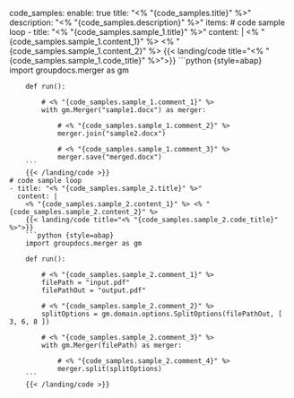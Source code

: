 code_samples:
  enable: true
  title: "<% "{code_samples.title}" %>"
  description: "<% "{code_samples.description}" %>"
  items:
    # code sample loop
    - title: "<% "{code_samples.sample_1.title}" %>"
      content: |
        <% "{code_samples.sample_1.content_1}" %> <% "{code_samples.sample_1.content_2}" %>
        {{< landing/code title="<% "{code_samples.sample_1.code_title}" %>">}}
        ```python {style=abap}   
        import groupdocs.merger as gm

        def run():

            # <% "{code_samples.sample_1.comment_1}" %>
            with gm.Merger("sample1.docx") as merger:

                # <% "{code_samples.sample_1.comment_2}" %>
                merger.join("sample2.docx")

                # <% "{code_samples.sample_1.comment_3}" %>
                merger.save("merged.docx")
        ```
        {{< /landing/code >}}
    # code sample loop
    - title: "<% "{code_samples.sample_2.title}" %>"
      content: |
        <% "{code_samples.sample_2.content_1}" %> <% "{code_samples.sample_2.content_2}" %>
        {{< landing/code title="<% "{code_samples.sample_2.code_title}" %>">}}
        ```python {style=abap}   
        import groupdocs.merger as gm

        def run():

            # <% "{code_samples.sample_2.comment_1}" %>
            filePath = "input.pdf"
            filePathOut = "output.pdf"

            # <% "{code_samples.sample_2.comment_2}" %>
            splitOptions = gm.domain.options.SplitOptions(filePathOut, [ 3, 6, 8 ])

            # <% "{code_samples.sample_2.comment_3}" %>
            with gm.Merger(filePath) as merger:

                # <% "{code_samples.sample_2.comment_4}" %>
                merger.split(splitOptions)
        ```
        {{< /landing/code >}}
